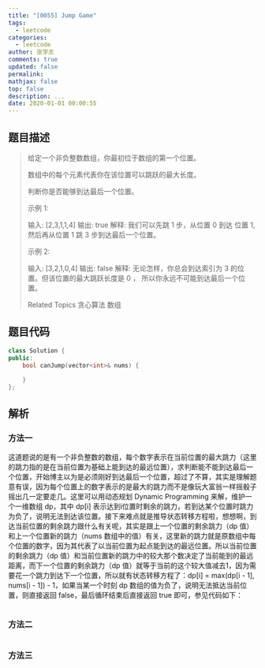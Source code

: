 ```yaml
---
title: "[0055] Jump Game"
tags:
  - leetcode
categories:
  - leetcode
author: 张学志
comments: true
updated: false
permalink:
mathjax: false
top: false
description: ...
date: 2020-01-01 00:00:55
---
```


## 题目描述

> 给定一个非负整数数组，你最初位于数组的第一个位置。 
> 
> 数组中的每个元素代表你在该位置可以跳跃的最大长度。 
> 
> 判断你是否能够到达最后一个位置。 
> 
> 示例 1: 
> 
> 输入: [2,3,1,1,4]
> 输出: true
> 解释: 我们可以先跳 1 步，从位置 0 到达 位置 1, 然后再从位置 1 跳 3 步到达最后一个位置。
> 
> 
> 示例 2: 
> 
> 输入: [3,2,1,0,4]
> 输出: false
> 解释: 无论怎样，你总会到达索引为 3 的位置。但该位置的最大跳跃长度是 0 ， 所以你永远不可能到达最后一个位置。
> 
> Related Topics 贪心算法 数组

## 题目代码

```cpp
class Solution {
public:
    bool canJump(vector<int>& nums) {
        
    }
};
```

## 解析

### 方法一

这道题说的是有一个非负整数的数组，每个数字表示在当前位置的最大跳力（这里的跳力指的是在当前位置为基础上能到达的最远位置），求判断能不能到达最后一个位置，开始博主以为是必须刚好到达最后一个位置，超过了不算，其实是理解题意有误，因为每个位置上的数字表示的是最大的跳力而不是像玩大富翁一样摇骰子摇出几一定要走几。这里可以用动态规划 Dynamic Programming 来解，维护一个一维数组 dp，其中 dp[i] 表示达到i位置时剩余的跳力，若到达某个位置时跳力为负了，说明无法到达该位置。接下来难点就是推导状态转移方程啦，想想啊，到达当前位置的剩余跳力跟什么有关呢，其实是跟上一个位置的剩余跳力（dp 值）和上一个位置新的跳力（nums 数组中的值）有关，这里新的跳力就是原数组中每个位置的数字，因为其代表了以当前位置为起点能到达的最远位置。所以当前位置的剩余跳力（dp 值）和当前位置新的跳力中的较大那个数决定了当前能到的最远距离，而下一个位置的剩余跳力（dp 值）就等于当前的这个较大值减去1，因为需要花一个跳力到达下一个位置，所以就有状态转移方程了：dp[i] = max(dp[i - 1], nums[i - 1]) - 1，如果当某一个时刻 dp 数组的值为负了，说明无法抵达当前位置，则直接返回 false，最后循环结束后直接返回 true  即可，参见代码如下：



```cpp

```

### 方法二

```cpp

```

### 方法三

```cpp

```

